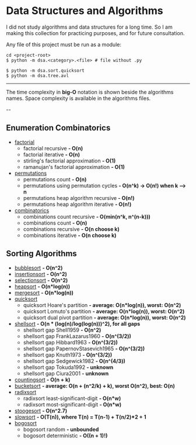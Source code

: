 # Data Structures and Algorithms

I did not study algorithms and data structures for a long time.
So I am making this collection for practicing purposes, and for future consultation.

Any file of this project must be run as a module:

```shell
cd <project-root>
$ python -m dsa.<category>.<file> # file without .py

$ python -m dsa.sort.quicksort
$ python -m dsa.tree.avl
```

---

The time complexity in **big-O** notation is shown beside the algorithms names.
Space complexity is available in the algorithms files.

--
## Enumeration Combinatorics

-   [factorial](./dsa/combinatorics/factorial.py)
    -   factorial recursive **- O(n)**
    -   factorial iterative **- O(n)**
    -   stirling's factorial approximation **- O(1)**
    -   ramanujan's factorial approximation **- O(1)**
-   [permutations](./dsa/combinatorics/permutations.py)
    -   permutations count **- O(n)**
    -   permutations using permutation cycles **- O(n^k) -> O(n!) when k --> n**
    -   permutations heap algorithm recursive **- O(n!)**
    -   permutations heap algorithm iterative **- O(n!)**
-   [combinatorics](./dsa/combinatorics/combinations.py)
    -   combinations count recursive **- O(min(n^k, n^(n-k)))**
    -   combinations count **- O(n)**
    -   combinations recursive **- O(n choose k)**
    -   combinations iterative **- O(n choose k)**

## Sorting Algorithms

-   [bubblesort](./dsa/sort/bubblesort.py) **- O(n^2)**
-   [insertionsort](./dsa/sort/insertionsort.py) **- O(n^2)**
-   [selectionsort](./dsa/sort/selectionsort.py) **- O(n^2)**
-   [heapsort](./dsa/sort/heapsort.py) **- O(n\*log(n))**
-   [mergesort](./dsa/sort/mergesort.py) **- O(n\*log(n))**
-   [quicksort](./dsa/sort/quicksort.py)
    -   quicksort Hoare's partition **- average: O(n\*log(n)), worst: O(n^2)**
    -   quicksort Lomuto's partition **- average: O(n\*log(n)), worst: O(n^2)**
    -   quicksort dual pivot partition **- average: O(n\*log(n)), worst: O(n^2)**
-   [shellsort](./dsa/sort/shellsort.py) **- O(n * (log(n)/log(log(n)))^2), for all gaps**
    -   shellsort gap Shell1959 **- O(n^2)**
    -   shellsort gap FrankLazarus1960 **- O(n^(3/2))**
    -   shellsort gap Hibbard1963 **- O(n^(3/2))**
    -   shellsort gap PapernovStasevich1965 **- O(n^(3/2))**
    -   shellsort gap Knuth1973 **- O(n^(3/2))**
    -   shellsort gap Sedgewick1982 **- O(n^(4/3))**
    -   shellsort gap Tokuda1992 **- unknown**
    -   shellsort gap Ciura2001 **- unknown**
-   [countingsort](./dsa/sort/countingsort.py) **- O(n + k)**
-   [bucketsort](./dsa/sort/bucketsort.py) **- average: O(n + (n^2/k) + k), worst O(n^2), best: O(n)**
-   [radixsort](./dsa/sort/radixsort.py)
    -   radixsort least-significant-digit **- O(n\*w)**
    -   radixsort most-significant-digit **- O(n\*w)**
-   [stoogesort](./dsa/sort/stoogesort.py) **- O(n^2.7)**
-   [slowsort](./dsa/sort/slowsort.py) **- O(T(n)), where T(n) = T(n-1) + T(n/2)\*2 + 1**
-   [bogosort](./dsa/sort/bogosort.py)
    -   bogosort random **- unbounded**
    -   bogosort deterministic **- O((n + 1)!)**
